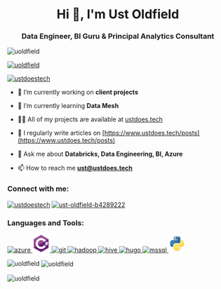 <h1 align="center">Hi 👋, I'm Ust Oldfield</h1>
<h3 align="center">Data Engineer, BI Guru & Principal Analytics Consultant</h3>

<p align="left"> <img src="https://komarev.com/ghpvc/?username=uoldfield&label=Profile%20views&color=0e75b6&style=flat" alt="uoldfield" /> </p>

<p align="left"> <a href="https://github.com/ryo-ma/github-profile-trophy"><img src="https://github-profile-trophy.vercel.app/?username=uoldfield" alt="uoldfield" /></a> </p>

<p align="left"> <a href="https://twitter.com/ustdoestech" target="blank"><img src="https://img.shields.io/twitter/follow/ustdoestech?logo=twitter&style=for-the-badge" alt="ustdoestech" /></a> </p>

- 🔭 I’m currently working on **client projects**

- 🌱 I’m currently learning **Data Mesh**

- 👨‍💻 All of my projects are available at [ustdoes.tech](ustdoes.tech)

- 📝 I regularly write articles on [https://www.ustdoes.tech/posts](https://www.ustdoes.tech/posts)

- 💬 Ask me about **Databricks, Data Engineering, BI, Azure**

- 📫 How to reach me **ust@ustdoes.tech**

<h3 align="left">Connect with me:</h3>
<p align="left">
<a href="https://twitter.com/ustdoestech" target="blank"><img align="center" src="https://raw.githubusercontent.com/rahuldkjain/github-profile-readme-generator/master/src/images/icons/Social/twitter.svg" alt="ustdoestech" height="30" width="40" /></a>
<a href="https://linkedin.com/in/ust-oldfield-b4289222" target="blank"><img align="center" src="https://raw.githubusercontent.com/rahuldkjain/github-profile-readme-generator/master/src/images/icons/Social/linked-in-alt.svg" alt="ust-oldfield-b4289222" height="30" width="40" /></a>
</p>

<h3 align="left">Languages and Tools:</h3>
<p align="left"> <a href="https://azure.microsoft.com/en-in/" target="_blank"> <img src="https://www.vectorlogo.zone/logos/microsoft_azure/microsoft_azure-icon.svg" alt="azure" width="40" height="40"/> </a> <a href="https://www.w3schools.com/cs/" target="_blank"> <img src="https://raw.githubusercontent.com/devicons/devicon/master/icons/csharp/csharp-original.svg" alt="csharp" width="40" height="40"/> </a> <a href="https://git-scm.com/" target="_blank"> <img src="https://www.vectorlogo.zone/logos/git-scm/git-scm-icon.svg" alt="git" width="40" height="40"/> </a> <a href="https://hadoop.apache.org/" target="_blank"> <img src="https://www.vectorlogo.zone/logos/apache_hadoop/apache_hadoop-icon.svg" alt="hadoop" width="40" height="40"/> </a> <a href="https://hive.apache.org/" target="_blank"> <img src="https://www.vectorlogo.zone/logos/apache_hive/apache_hive-icon.svg" alt="hive" width="40" height="40"/> </a> <a href="https://gohugo.io/" target="_blank"> <img src="https://api.iconify.design/logos-hugo.svg" alt="hugo" width="40" height="40"/> </a> <a href="https://www.microsoft.com/en-us/sql-server" target="_blank"> <img src="https://www.svgrepo.com/show/303229/microsoft-sql-server-logo.svg" alt="mssql" width="40" height="40"/> </a> <a href="https://www.python.org" target="_blank"> <img src="https://raw.githubusercontent.com/devicons/devicon/master/icons/python/python-original.svg" alt="python" width="40" height="40"/> </a> </p>

<p><img align="left" src="https://github-readme-stats.vercel.app/api/top-langs?username=uoldfield&show_icons=true&locale=en&layout=compact" alt="uoldfield" /></p>

<p>&nbsp;<img align="center" src="https://github-readme-stats.vercel.app/api?username=uoldfield&show_icons=true&locale=en" alt="uoldfield" /></p>

<p><img align="center" src="https://github-readme-streak-stats.herokuapp.com/?user=uoldfield&" alt="uoldfield" /></p>
